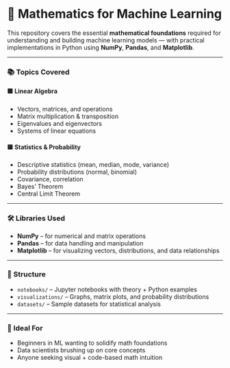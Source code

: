 # 🧠 Mathematics for Machine Learning

This repository covers the essential **mathematical foundations** required for understanding and building machine learning models — with practical implementations in Python using **NumPy**, **Pandas**, and **Matplotlib**.

---

### 📚 Topics Covered

#### 🟩 Linear Algebra
- Vectors, matrices, and operations
- Matrix multiplication & transposition
- Eigenvalues and eigenvectors
- Systems of linear equations

#### 🟨 Statistics & Probability
- Descriptive statistics (mean, median, mode, variance)
- Probability distributions (normal, binomial)
- Covariance, correlation
- Bayes’ Theorem
- Central Limit Theorem

---

### 🛠 Libraries Used
- **NumPy** – for numerical and matrix operations  
- **Pandas** – for data handling and manipulation  
- **Matplotlib** – for visualizing vectors, distributions, and data relationships

---

### 📌 Structure
- `notebooks/` – Jupyter notebooks with theory + Python examples  
- `visualizations/` – Graphs, matrix plots, and probability distributions  
- `datasets/` – Sample datasets for statistical analysis

---

### 🎯 Ideal For
- Beginners in ML wanting to solidify math foundations  
- Data scientists brushing up on core concepts  
- Anyone seeking visual + code-based math intuition

